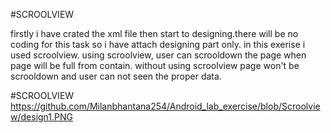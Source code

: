 #SCROOLVIEW

firstly i have crated the xml file then start to designing.there will be no coding for this task so i have attach designing part only. in this exerise i used scroolview. using scroolview, user can scrooldown the page when page will be full from contain.
without using scroolview page won't be scrooldown and user can not seen the proper data.

#SCROOLVIEW
https://github.com/Milanbhantana254/Android_lab_exercise/blob/Scroolview/design1.PNG
